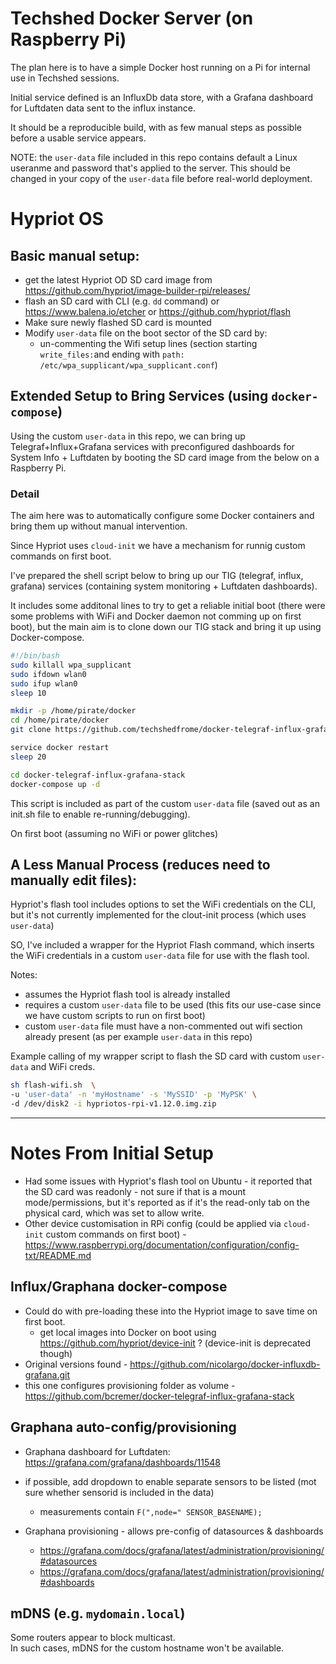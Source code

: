 # Techshed Docker Server (on Raspberry Pi)

The plan here is to have a simple Docker host running on a Pi for internal use in Techshed sessions.

Initial service defined is an InfluxDb data store, with a Grafana dashboard for Luftdaten data sent to the influx instance.

It should be a reproducible build, with as few manual steps as possible before a usable service appears.

NOTE: the `user-data` file included in this repo contains default a Linux useranme and password that's applied to the server.  This should be changed in your copy of the `user-data` file before real-world deployment.

# Hypriot OS
## Basic manual setup:

* get the latest Hypriot OD SD card image from https://github.com/hypriot/image-builder-rpi/releases/
* flash an SD card with CLI (e.g. `dd` command) or https://www.balena.io/etcher or https://github.com/hypriot/flash
* Make sure newly flashed SD card is mounted 
* Modify `user-data` file on the boot sector of the SD card by:
  * un-commenting the Wifi setup lines (section starting `write_files:`and ending with `path: /etc/wpa_supplicant/wpa_supplicant.conf`)

## Extended Setup to Bring Services (using `docker-compose`)

Using the custom `user-data` in this repo, we can bring up Telegraf+Influx+Grafana services with preconfigured dashboards for System Info + Luftdaten by booting the SD card image from the below on a Raspberry Pi.

### Detail 
The aim here was to automatically configure some Docker containers and bring them up without manual intervention.

Since Hypriot uses `cloud-init` we have a mechanism for runnig custom commands on first boot.

I've prepared the shell script below to bring up our TIG (telegraf, influx, grafana) services (containing system monitoring + Luftdaten dashboards).

It includes some additonal lines to try to get a reliable initial boot (there were some problems with WiFi and Docker daemon not comming up on first boot), but the main aim is to clone down our TIG stack and bring it up using Docker-compose.

```sh
#!/bin/bash
sudo killall wpa_supplicant
sudo ifdown wlan0
sudo ifup wlan0
sleep 10

mkdir -p /home/pirate/docker
cd /home/pirate/docker
git clone https://github.com/techshedfrome/docker-telegraf-influx-grafana-stack.git

service docker restart
sleep 20

cd docker-telegraf-influx-grafana-stack
docker-compose up -d
```

This script is included as part of the custom `user-data` file (saved out as an init.sh file to enable re-running/debugging).

On first boot (assuming no WiFi or power glitches)

## A Less Manual Process (reduces need to manually edit files):

Hypriot's flash tool includes options to set the WiFi credentials on the CLI, but it's not currently implemented for the clout-init process (which uses `user-data`)

SO, I've included a wrapper for the Hypriot Flash command, which inserts the WiFi credentials in a custom `user-data` file for use with the flash tool.

Notes:
* assumes the Hypriot flash tool is already installed
* requires a custom `user-data` file to be used (this fits our use-case since we have custom scripts to run on first boot)
* custom `user-data` file must have a non-commented out wifi section already present (as per example `user-data` in this repo)

Example calling of my wrapper script to flash the SD card with custom `user-data` and WiFi creds.
```bash
sh flash-wifi.sh  \
-u 'user-data' -n 'myHostname' -s 'MySSID' -p 'MyPSK' \
-d /dev/disk2 -i hypriotos-rpi-v1.12.0.img.zip
```


---



# Notes From Initial Setup

* Had some issues with Hypriot's flash tool on Ubuntu - it reported that the SD card was readonly - not sure if that is a mount mode/permissions, but it's reported as if it's the read-only tab on the physical card, which was set to allow write.
* Other device customisation in RPi config (could be applied via `cloud-init` custom commands on first boot) - https://www.raspberrypi.org/documentation/configuration/config-txt/README.md


## Influx/Graphana docker-compose

* Could do with pre-loading these into the Hypriot image to save time on first boot.
  * get local images into Docker on boot using https://github.com/hypriot/device-init ? (device-init is deprecated though)
* Original versions found - https://github.com/nicolargo/docker-influxdb-grafana.git
* this one configures provisioning folder as volume - https://github.com/bcremer/docker-telegraf-influx-grafana-stack

## Graphana auto-config/provisioning

* Graphana dashboard for Luftdaten: https://grafana.com/grafana/dashboards/11548
 * if possible, add dropdown to enable separate sensors to be listed (mot sure whether sensorid is included in the data)
   * measurements contain `F(",node=" SENSOR_BASENAME);`

* Graphana provisioning - allows pre-config of datasources & dashboards
  * https://grafana.com/docs/grafana/latest/administration/provisioning/#datasources
  * https://grafana.com/docs/grafana/latest/administration/provisioning/#dashboards

## mDNS (e.g. `mydomain.local`)
Some routers appear to block multicast.  
In such cases, mDNS for the custom hostname won't be available.
